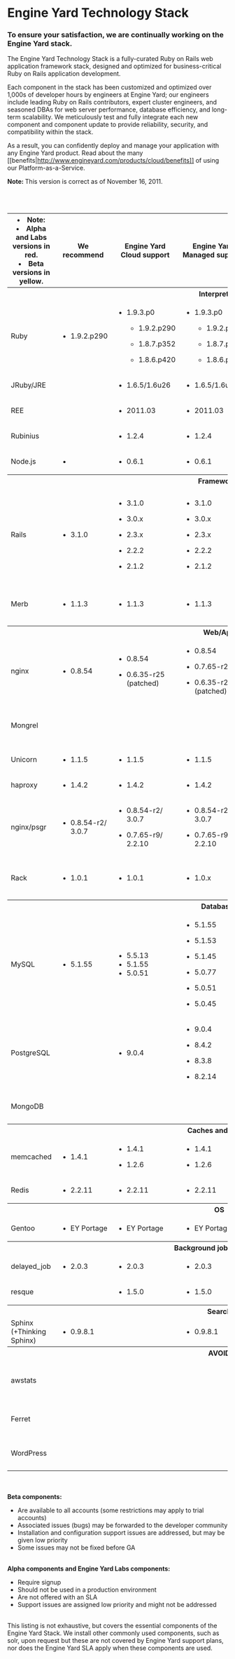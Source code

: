 # Engine Yard Technology Stack

### To ensure your satisfaction, we are continually working on the Engine Yard stack.

The Engine Yard Technology Stack is a fully-curated Ruby on Rails web application 
framework stack, designed and optimized for business-critical Ruby on Rails application 
development. 

Each component in the stack has been customized and optimized over 1,000s of developer 
hours by engineers at Engine Yard; our engineers include leading Ruby on Rails contributors, 
expert cluster engineers, and seasoned DBAs for web server performance, database efficiency, 
and long-term scalability. We meticulously test and fully integrate each new component and 
component update to provide reliability, security, and compatibility within the stack.

As a result, you can confidently deploy and manage your application with any Engine Yard product. Read about the many [[benefits|http://www.engineyard.com/products/cloud/benefits]] of using our Platform-as-a-Service.

<p class="note">
  <strong>Note: </strong>This version is correct as of November 16, 2011.
</p>

<br /><br />

<table id="eystack">
  <col class="rowHeaders">
  <col>
  <col>
  <col>
  <col>
  <col>
  <thead>
    <tr>
      <th><li>Note:</li><li class="experimental" title='Experimental'>Alpha and Labs versions in red.</li><li class="beta" title='Beta'>Beta versions in yellow.</li></th>
      <th>
        We recommend
      </th>
      <th>
        Engine Yard Cloud support
      </th>
      <th>
        Engine Yard Managed support
      </th>
      <th>
        Versions to avoid<br>
        and other comments
      </th>
    </tr>
  </thead>
  <tbody>
    <tr>
      <th colspan="5">
        Interpreters
      </th>
    </tr>
    <tr>
      <td>
        Ruby
      </td>
      <td>
        <ul>
          <li class="full">1.9.2.p290
          </li>
        </ul>
      </td>
      <td>
		<ul>
          <li class="experimental" title='Experimental'>1.9.3.p0
          </li>        
        <ul>
          <li class="full">1.9.2.p290
          </li>
        </ul>
        <ul>
          <li class="full">1.8.7.p352
          </li>
        </ul>
        <ul>
          <li class="experimental" title='Experimental'>1.8.6.p420
          </li>
        </ul>
      </td>
      <td>
        <ul>
          <li class="experimental" title='Experimental'>1.9.3.p0
          </li>
        <ul>
          <li class="full">1.9.2.p290
          </li>
        </ul>
        <ul>
          <li class="full">1.8.7.p352
          </li>
        </ul>
        <ul>
          <li class="full">1.8.6.p420
          </li>
        </ul>
      </td>
      <td>
        <p>
          Avoid 1.8.5 and below, 1.8.6.p369 and below, 1.8.7.p171 and below, (multiple vulnerabilities)<br>
          <a href="http://cve.mitre.org/cgi-bin/cvekey.cgi?keyword=ruby">http://cve.mitre.org/cgi-bin/cvekey.cgi?keyword=ruby</a>.<br>
          1.9.1 is not supported.
			<br>
		  1.8.6 is not available for new environments.
        </p>
      </td>
    </tr>
    <tr>
      <td>
        JRuby/JRE
      </td>
      <td></td>
      <td> 
	    <ul>
		  <li>1.6.5/1.6u26 
		  </li>
		</ul>
	  </td>
      <td>
        <ul>
          	<li>1.6.5/1.6u26 
			  </li>
        </ul>
      </td>
      <td>
        <p>
        </p>
      </td>
    </tr>
    <tr>
      <td>
        REE
      </td>
      <td></td>
      <td>
        <ul>
          <li class="full">2011.03
          </li>
        </ul>
      </td>
      <td>
        <ul>
          <li class="full">2011.03
          </li>
        </ul>
      </td>
      <td></td>
    </tr>
    <tr>
      <td>
        Rubinius
      </td>
      <td></td>
      <td>
        <ul>
          <li class="experimental" title='Experimental'>1.2.4
          </li>
        </ul>
      </td>
      <td>
        <ul>
          <li class="experimental" title='Experimental'>1.2.4
          </li>
        </ul>
      </td>
      <td>
        <p>
          <span class="caps">Rubinius</span> support is in Alpha status.
        </p>
      </td>
    </tr>
	<tr>
      <td>
        Node.js
      </td>
      <td>
        <ul>
          <li class="experimental">
          </li>
        </ul>
      </td>
      <td>
        <ul>
          <li class="experimental">0.6.1
          </li>
        </ul>
      </td>
      <td>
        <ul>
          <li class="experimental">0.6.1
          </li>
        </ul>
      </td>
      <td>
        <p>
          Node.js is a Labs feature.
        </p>
      </td>
    </tr>
	<tr>
      <th colspan="5">
        Frameworks
      </th>
    </tr>
    <tr>
      <td>
        Rails
      </td>
      <td>
        <ul>
          <li class="full">3.1.0
          </li>
        </ul>
      </td>
      <td>
        <ul>
          <li class="full">3.1.0
          </li>
        </ul>
		<ul>
          <li class="full">3.0.x
          </li>
        </ul>
        <ul>
          <li class="full">2.3.x
          </li>
        </ul>
        <ul>
          <li class="full">2.2.2
          </li>
        </ul>
        <ul>
          <li class="full">2.1.2
          </li>
        </ul>
      </td>
      <td>
         <ul>
	      <li class="full">3.1.0
	      </li>
	        </ul>
	      <ul>
          <li class="full">3.0.x
          </li>
        </ul>
        <ul>
          <li class="full">2.3.x
          </li>
        </ul>
        <ul>
          <li class="full">2.2.2
          </li>
        </ul>
        <ul>
          <li class="full">2.1.2
          </li>
        </ul>
      </td>
      <td>
        <p>
          2.3.8 does not work with Mongrel.<br>
          2.3.3 and below must apply a<br>
          <a href="http://www.engineyard.com/blog/2009/cross-site-scripting-vulnerability-in-rails-2-x-on-ruby-1-8-x/">patch for a cross-site scripting vulnerability</a>.<br>
          Avoid 2.3.2 and below (multiple vulnerabilities)<br>
          <a href="http://cve.mitre.org/cgi-bin/cvekey.cgi?keyword=rails">http://cve.mitre.org/cgi-bin/cvekey.cgi?keyword=rails</a> and <br>
          <a href="http://groups.google.com/group/rubyonrails-security/browse_thread/thread/20e17a978d2ccbd3?hl=en&amp;nbsp">http://groups.google.com/group/rubyonrails-security/browse_thread/thread/20e17a978d2ccbd3?hl=en&amp;nbsp.<br></a>
        </p>
      </td>
    </tr>
    <tr>
      <td>
        Merb
      </td>
      <td>
        <ul>
          <li class="full">1.1.3
          </li>
        </ul>
      </td>
      <td>
        <ul>
          <li class="full">1.1.3
          </li>
        </ul>
      </td>
      <td>
        <ul>
          <li class="full">1.1.3
          </li>
        </ul>
      </td>
      <td>
        <p>
          Avoid 1.0.11 and below (vulnerability in json_pure).<br>
          We recommend latest release of 1.0 line with latest bug fixes.
        </p>
      </td>
    </tr>
    <tr>
      <th colspan="5">
        Web/App
      </th>
    </tr>
    <tr>
      <td>
        nginx
      </td>
      <td>
        <ul>
          <li class="full">0.8.54
          </li>
        </ul>
      </td>
      <td>
        <ul>
          <li class="full">0.8.54
          </li>
        </ul>
        <ul>
          <li class="full">0.6.35-r25 (patched)
          </li>
        </ul>
      </td>
      <td>
        <ul>
          <li class="full">0.8.54
          </li>
        </ul>
        <ul>
          <li class="beta" title='Beta'>0.7.65-r23
          </li>
        </ul>
        <ul>
          <li class="full">0.6.35-r25 (patched)
          </li>
        </ul>
      </td>
      <td>
        <p>
          0.6.38 and below must apply several security patches.<br>
          0.7.65-r2 support is in Beta status for Engine Yard Managed.
        </p>
      </td>
    </tr>
    <tr>
      <td>
        Mongrel
      </td>
      <td></td>
      <td></td>
      <td></td>
      <td>
        <p>
          Avoid 1.1.3 and below (multiple vulnerabilities)<br>
          <a href="http://web.nvd.nist.gov/view/vuln/detail?vulnId=CVE-2007-6612">http://web.nvd.nist.gov/view/vuln/detail?vulnId=<span class="caps">CVE</span>-2007-6612</a>.
        </p>
      </td>
    </tr>
    <tr>
      <td>
        Unicorn
      </td>
      <td>
        <ul>
          <li class="full">1.1.5
          </li>
        </ul>
      </td>
      <td>
        <ul>
          <li class="full">1.1.5
          </li>
        </ul>
      </td>
      <td>
        <ul>
          <li class="full">1.1.5
          </li>
        </ul>
      </td>
      <td></td>
    </tr>
    <tr>
      <td>
        haproxy
      </td>
      <td>
        <ul>
          <li class="full">1.4.2
          </li>
        </ul>
      </td>
      <td>
        <ul>
          <li class="full">1.4.2
          </li>
        </ul>
      </td>
      <td>
        <ul>
          <li class="full">1.4.2
          </li>
        </ul>
      </td>
      <td></td>
    </tr>
    <tr>
      <td>
        nginx/psgr
      </td>
      <td>
        <ul>
          <li class="full">0.8.54-r2/<br>3.0.7
          </li>
        </ul>
      </td>
      <td>
        <ul>
          <li class="full">0.8.54-r2/<br>3.0.7
          </li>
        </ul>
		<ul>
          <li class="full">0.7.65-r9/<br>2.2.10
          </li>
        </ul>
      </td>
      <td>
        <ul>
          <li class="full">0.8.54-r2/<br>3.0.7
          </li>
        </ul>
		<ul>
	       <li class="full">0.7.65-r9/<br>2.2.10
	       </li>
	    </ul>
      </td>
      <td>
        <p>
          Avoid Passenger 2.2.3 (memory leak issues).<br>
          nginx must apply several security patches.
        </p>
      </td>
    </tr>
    <tr>
      <td>
        Rack
      </td>
      <td>
        <ul>
          <li class="full">1.0.1
          </li>
        </ul>
      </td>
      <td>
        <ul>
          <li class="full">1.0.1
          </li>
        </ul>
      </td>
      <td>
        <ul>
          <li class="full">1.0.x
          </li>
        </ul>
      </td>
      <td>
        <p>
          Avoid all versions prior to 0.9.1 (vulnerability).<br>
          <a href="http://blade.nagaokaut.ac.jp/cgi-bin/scat.rb/ruby/ruby-talk/324389">http://blade.nagaokaut.ac.jp/cgi-bin/scat.rb/ruby/ruby-talk/324389</a>.
        </p>
      </td>
    </tr>
    <tr>
      <th colspan="5">
        Databases
      </th>
    </tr>
    <tr>
      <td>
        MySQL
      </td>
      <td>
        <ul>
          <li class="full">5.1.55
          </li>
        </ul>
      </td>
      <td>
        <ul>
          <li class="experimental">5.5.13
          </li>
		<li class="experimental">5.1.55
          </li>
		<li class="full">5.0.51
          </li>
        </ul>
      </td>
      <td>
        <ul>
          <li class="full">5.1.55
          </li>
        </ul>
		<ul>
          <li class="full">5.1.53
          </li>
        </ul>
        <ul>
          <li class="full">5.1.45
          </li>
        </ul>
        <ul>
          <li class="full">5.0.77
          </li>
        </ul>
        <ul>
          <li class="full">5.0.51
          </li>
        </ul>
        <ul>
          <li class="full">5.0.45
          </li>
        </ul>
      </td>
      <td>
        <p>
          5.1 before 5.1.34 (multiple vulnerabilities)<br>
          5.0 before 5.0.45 (multiple vulnerabilities)<br>
          <a href="http://cve.mitre.org/cgi-bin/cvekey.cgi?keyword=mysql">http://cve.mitre.org/cgi-bin/cvekey.cgi?keyword=mysql</a>.
        </p>
      </td>
    </tr>
    <tr>
      <td>
        PostgreSQL
      </td>
      <td>
      </td>
      <td>	
	    <ul>
		  <li class="experimental" title='Experimental'>9.0.4
          </li>
        </ul>
      </td>
      <td>
       	<ul>
		  <li class="experimental" title='Experimental'>9.0.4
          </li>
        </ul>
        <ul>
          <li class="full">8.4.2
          </li>
        </ul>
        <ul>
          <li class="full">8.3.8
          </li>
        </ul>
        <ul>
          <li class="full">8.2.14
          </li>
        </ul>
      </td>
      <td>
        <p>
          Avoid all 8.2.x versions prior to 8.2.13 and all 8.3.x versions prior to 8.3.7<br>
          <a href="http://cve.mitre.org/cgi-bin/cvekey.cgi?keyword=postgresql">http://cve.mitre.org/cgi-bin/cvekey.cgi?keyword=postgresql</a>.
        </p>
      </td>
    </tr>
 <tr>
      <td>
        MongoDB
      </td>
      <td>
      </td>
      <td>	
      </td>
      <td>
      </td>
      <td>
        <p>
         MonogoDB is currently being assessed for future support.
        </p>
      </td>
    </tr>
    <tr>
      <th colspan="5">
        Caches and stores
      </th>
    </tr>
    <tr>
      <td>
        memcached
      </td>
      <td>
        <ul>
          <li class="full">1.4.1
          </li>
        </ul>
      </td>
      <td>
        <ul>
          <li class="full">1.4.1
          </li>
        </ul>
        <ul>
          <li class="full">1.2.6
          </li>
        </ul>
      </td>
      <td>
        <ul>
          <li class="full">1.4.1
          </li>
        </ul>
        <ul>
          <li class="full">1.2.6
          </li>
        </ul>
      </td>
      <td></td>
    </tr>
    <tr>
      <td>
        Redis
      </td>
      <td>
        <ul>
          <li class="beta" title='Beta'>2.2.11
          </li>
        </ul>
      </td>
      <td>
        <ul>
          <li class="beta" title='Beta'>2.2.11
          </li>
        </ul>
      </td>
      <td>
        <ul>
          <li class="beta" title='Beta'>2.2.11
          </li>
        </ul>
      </td>
      <td></td>
    </tr>
    <tr>
      <th colspan="5">
        OS
      </th>
    </tr>
    <tr>
      <td>
        Gentoo
      </td>
      <td>
        <ul>
          <li class="full">EY Portage
          </li>
        </ul>
      </td>
      <td>
        <ul>
          <li class="full">EY Portage
          </li>
        </ul>
      </td>
      <td>
        <ul>
          <li class="full">EY Portage
          </li>
        </ul>
      </td>
      <td></td>
    </tr>
    <tr>
      <th colspan="5">
        Background job processor
      </th>
    </tr>
    <tr>
      <td>
        delayed_job
      </td>
      <td>
        <ul>
          <li class="full">2.0.3
          </li>
        </ul>
      </td>
      <td>
        <ul>
          <li class="full">2.0.3
          </li>
        </ul>
      </td>
      <td>
        <ul>
          <li class="full">2.0.3
          </li>
        </ul>
      </td>
      <td>
        <p>
          We recommend use of the latest versions.
        </p>
      </td>
    </tr>
    <tr>
      <td>
        resque
      </td>
      <td></td>
      <td>
        <ul>
          <li class="full" title='Full'>1.5.0
          </li>
        </ul>
      </td>
      <td>
        <ul>
          <li class="full" title='Full'>1.5.0 
          </li>
        </ul>
      </td>
      <td></td>
    </tr>
    <tr>
      <th colspan="5">
        Search
      </th>
    </tr>
    <tr>
      <td>
        Sphinx (+Thinking Sphinx)
      </td>
      <td>
        <ul>
          <li class="full">0.9.8.1
          </li>
        </ul>
      </td>
      <td></td>
      <td>
        <ul>
          <li class="full">0.9.8.1
          </li>
        </ul>
      </td>
      <td></td>
    </tr>
    <tr>
      <th colspan="5">
        AVOID
      </th>
    </tr>
    <tr>
      <td>
        awstats
      </td>
      <td></td>
      <td></td>
      <td></td>
      <td>
        <p>
          Installing awstats is no longer supported within any Engine Yard environment. We recommend use of Google Analytics instead.
        </p>
      </td>
    </tr>
    <tr>
      <td>
        Ferret
      </td>
      <td></td>
      <td></td>
      <td></td>
      <td>
        <p>
          We recommend against use of any version of Ferret on our platform.
        </p>
      </td>
    </tr>
    <tr>
      <td>
        WordPress
      </td>
      <td></td>
      <td></td>
      <td></td>
      <td>
        <p>
          We recommend use of a specialist WordPress hosting service for WordPress installations.
        </p>
      </td>
    </tr>
  </tbody>
</table>

<div class="footnotes">

<br> <br>
<strong>Beta components:</strong>
<ul>
		<li>
			Are available to all accounts (some restrictions may apply to trial accounts)
		</li>
		<li>
			Associated issues (bugs) may be forwarded to the developer community
		</li>
		<li>
			Installation and configuration support issues are addressed, but may be given low priority  
		</li>
		<li>
			Some issues may not be fixed before GA
		</li>
</ul>	
<br>
<strong>Alpha components and Engine Yard Labs components:</strong>
<ul>
	<li>
		Require signup
	</li>
	<li>
		Should not be used in a production environment
	</li>
	<li>
		Are not offered with an SLA
	</li>
	<li>
		Support issues are assigned low priority and might not be addressed
	</li>
</ul>	


<br>
  This listing is not exhaustive, but covers the essential components of the Engine Yard Stack. 
  We install other commonly used components, such as solr, upon request but these are not
  covered by Engine Yard support plans, nor does the Engine Yard SLA apply when these components are used.



</div>

